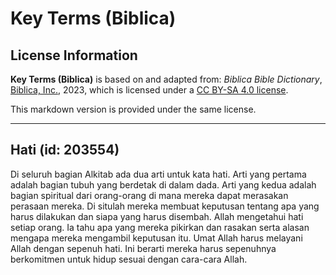 # Key Terms (Biblica)

## License Information

**Key Terms (Biblica)** is based on and adapted from: _Biblica Bible Dictionary_, [Biblica, Inc.](https://www.biblica.com/), 2023, which is licensed under a [CC BY-SA 4.0 license](https://creativecommons.org/licenses/by-sa/4.0/legalcode.en).

This markdown version is provided under the same license.



--------------------------------

## Hati (id: 203554)

Di seluruh bagian Alkitab ada dua arti untuk kata hati. Arti yang pertama adalah bagian tubuh yang berdetak di dalam dada. Arti yang kedua adalah bagian spiritual dari orang\-orang di mana mereka dapat merasakan perasaan mereka. Di situlah mereka membuat keputusan tentang apa yang harus dilakukan dan siapa yang harus disembah. Allah mengetahui hati setiap orang. Ia tahu apa yang mereka pikirkan dan rasakan serta alasan mengapa mereka mengambil keputusan itu. Umat Allah harus melayani Allah dengan sepenuh hati. Ini berarti mereka harus sepenuhnya berkomitmen untuk hidup sesuai dengan cara\-cara Allah.


